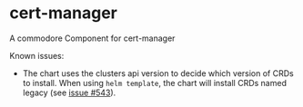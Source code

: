 # cert-manager

A commodore Component for cert-manager

Known issues:

- The chart uses the clusters api version to decide which version of CRDs to install.
  When using `helm template`, the chart will install CRDs named legacy (see [issue #543](https://github.com/deepmind/kapitan/issues/543)).
